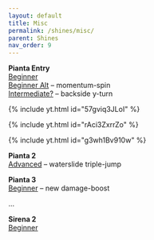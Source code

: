 ```yaml
---
layout: default
title: Misc
permalink: /shines/misc/
parent: Shines
nav_order: 9
---
```


**Pianta Entry**  
[Beginner](https://www.youtube.com/watch?v=57gviq3JLoI)  
[Beginner Alt](https://youtu.be/rAci3ZxrrZo) – momentum-spin  
[Intermediate?](https://www.youtube.com/watch?v=g3wh1Bv910w) – backside y-turn  

{% include yt.html id="57gviq3JLoI" %}

{% include yt.html id="rAci3ZxrrZo" %}

{% include yt.html id="g3wh1Bv910w" %}

**Pianta 2**  
[Advanced](https://www.youtube.com/watch?v=6RccwCAYZ60) – waterslide triple-jump  

**Pianta 3**  
[Beginner](https://www.youtube.com/watch?v=Uevx6XNDIqM) – new damage-boost  

...

**Sirena 2**  
[Beginner](https://youtu.be/r4F6jptNw-I)  
